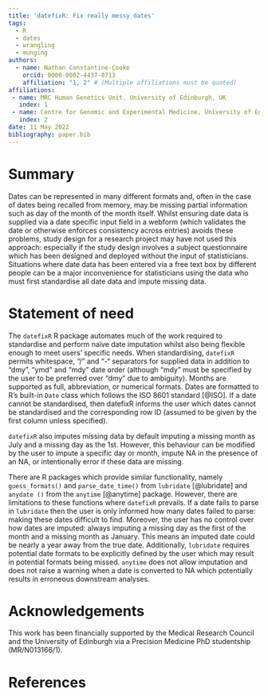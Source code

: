 ```yaml
---
title: 'datefixR: Fix really messy dates'
tags:
  - R
  - dates
  - wrangling
  - munging
authors:
  - name: Nathan Constantine-Cooke
    orcid: 0000-0002-4437-8713
    affiliation: "1, 2" # (Multiple affiliations must be quoted)
affiliations:
 - name: MRC Human Genetics Unit, University of Edinburgh, UK
   index: 1
 - name: Centre for Genomic and Experimental Medicine, University of Edinburgh, UK
   index: 2
date: 11 May 2022
bibliography: paper.bib
---
```


# Summary

Dates can be represented in many different formats and, often in the case of
dates being recalled from memory, may be missing partial information such as day
of the month of the month itself. Whilst ensuring date data is supplied via a
date specific input field in a webform (which validates the date or otherwise
enforces consistency across entries) avoids these problems, study design for a
research project may have not used this approach: especially if the study design
involves a subject questionnaire which has been designed and deployed without
the input of statisticians. Situations where date data has been entered via a
free text box by different people can be a major inconvenience for statisticians
using the data who must first standardise all date data and impute missing data. 

# Statement of need

The `datefixR` R package automates much of the work required to standardise and
perform naïve date imputation whilst also being flexible enough to meet users’
specific needs. When standardising, `datefixR` permits whitespace, “/” and “-“
separators for supplied data in addition to “dmy”, “ymd” and “mdy” date order
(although “mdy” must be specified by the user to be preferred over “dmy” due to
ambiguity). Months are supported as full, abbreviation, or numerical formats.
Dates are formatted to R’s built-in `Date` class which follows the ISO 8601
standard [@ISO]. If a date cannot be standardised, then datefixR informs the
user which dates cannot be standardised and the corresponding row ID (assumed to
be given by the first column unless specified). 

`datefixR` also imputes missing data by default imputing a missing month as July
and a missing day as the 1st. However, this behaviour can be modified by the
user to impute a specific day or month, impute NA in the presence of an NA, or
intentionally error if these data are missing.

There are R packages which provide similar functionality, namely
`guess_formats()` and `parse_date_time()` from `lubridate` [@lubridate] and
`anydate ()` from the `anytime` [@anytime] package. However, there are
limitations to these functions where `datefixR` prevails. If a date fails to
parse in `lubridate` then the user is only informed how many dates failed to
parse: making these dates difficult to find. Moreover, the user has no control
over how dates are imputed: always imputing a missing day as the first of the
month and a missing month as January. This means an imputed date could be nearly
a year away from the true date. Additionally, `lubridate` requires potential
date formats to be explicitly defined by the user which may result in potential
formats being missed. `anytime` does not allow imputation and does not raise a
warning when a date is converted to NA which potentially results in erroneous
downstream analyses.      

# Acknowledgements

This work has been financially supported by the Medical Research Council and the
University of Edinburgh via a Precision Medicine PhD studentship (MR/N013166/1).

# References
